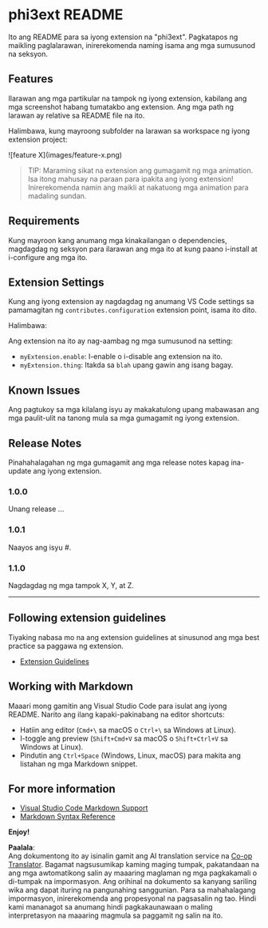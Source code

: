 <!--
CO_OP_TRANSLATOR_METADATA:
{
  "original_hash": "be0b2937160c486180ded27e4f14adeb",
  "translation_date": "2025-05-09T05:04:55+00:00",
  "source_file": "code/07.Lab/01/Apple/phi3ext/README.md",
  "language_code": "tl"
}
-->
# phi3ext README

Ito ang README para sa iyong extension na "phi3ext". Pagkatapos ng maikling paglalarawan, inirerekomenda naming isama ang mga sumusunod na seksyon.

## Features

Ilarawan ang mga partikular na tampok ng iyong extension, kabilang ang mga screenshot habang tumatakbo ang extension. Ang mga path ng larawan ay relative sa README file na ito.

Halimbawa, kung mayroong subfolder na larawan sa workspace ng iyong extension project:

\!\[feature X\]\(images/feature-x.png\)

> TIP: Maraming sikat na extension ang gumagamit ng mga animation. Isa itong mahusay na paraan para ipakita ang iyong extension! Inirerekomenda namin ang maikli at nakatuong mga animation para madaling sundan.

## Requirements

Kung mayroon kang anumang mga kinakailangan o dependencies, magdagdag ng seksyon para ilarawan ang mga ito at kung paano i-install at i-configure ang mga ito.

## Extension Settings

Kung ang iyong extension ay nagdagdag ng anumang VS Code settings sa pamamagitan ng `contributes.configuration` extension point, isama ito dito.

Halimbawa:

Ang extension na ito ay nag-aambag ng mga sumusunod na setting:

* `myExtension.enable`: I-enable o i-disable ang extension na ito.
* `myExtension.thing`: Itakda sa `blah` upang gawin ang isang bagay.

## Known Issues

Ang pagtukoy sa mga kilalang isyu ay makakatulong upang mabawasan ang mga paulit-ulit na tanong mula sa mga gumagamit ng iyong extension.

## Release Notes

Pinahahalagahan ng mga gumagamit ang mga release notes kapag ina-update ang iyong extension.

### 1.0.0

Unang release ...

### 1.0.1

Naayos ang isyu #.

### 1.1.0

Nagdagdag ng mga tampok X, Y, at Z.

---

## Following extension guidelines

Tiyaking nabasa mo na ang extension guidelines at sinusunod ang mga best practice sa paggawa ng extension.

* [Extension Guidelines](https://code.visualstudio.com/api/references/extension-guidelines?WT.mc_id=aiml-137032-kinfeylo)

## Working with Markdown

Maaari mong gamitin ang Visual Studio Code para isulat ang iyong README. Narito ang ilang kapaki-pakinabang na editor shortcuts:

* Hatiin ang editor (`Cmd+\` sa macOS o `Ctrl+\` sa Windows at Linux).
* I-toggle ang preview (`Shift+Cmd+V` sa macOS o `Shift+Ctrl+V` sa Windows at Linux).
* Pindutin ang `Ctrl+Space` (Windows, Linux, macOS) para makita ang listahan ng mga Markdown snippet.

## For more information

* [Visual Studio Code Markdown Support](http://code.visualstudio.com/docs/languages/markdown?WT.mc_id=aiml-137032-kinfeylo)
* [Markdown Syntax Reference](https://help.github.com/articles/markdown-basics/)

**Enjoy!**

**Paalala**:  
Ang dokumentong ito ay isinalin gamit ang AI translation service na [Co-op Translator](https://github.com/Azure/co-op-translator). Bagamat nagsusumikap kaming maging tumpak, pakatandaan na ang mga awtomatikong salin ay maaaring maglaman ng mga pagkakamali o di-tumpak na impormasyon. Ang orihinal na dokumento sa kanyang sariling wika ang dapat ituring na pangunahing sanggunian. Para sa mahahalagang impormasyon, inirerekomenda ang propesyonal na pagsasalin ng tao. Hindi kami mananagot sa anumang hindi pagkakaunawaan o maling interpretasyon na maaaring magmula sa paggamit ng salin na ito.